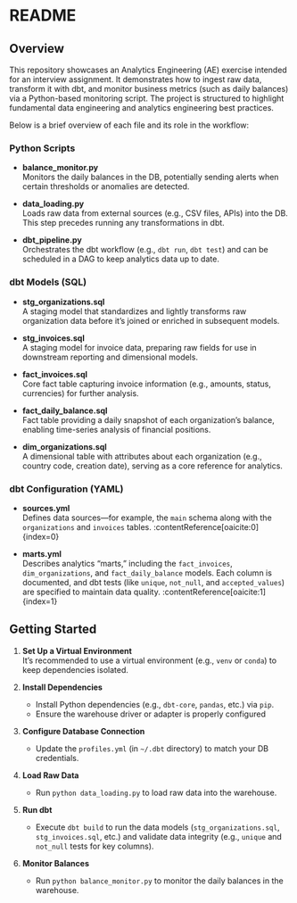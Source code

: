 # README

## Overview
This repository showcases an Analytics Engineering (AE) exercise intended for an interview assignment. It demonstrates how to ingest raw data, transform it with dbt, and monitor business metrics (such as daily balances) via a Python-based monitoring script. The project is structured to highlight fundamental data engineering and analytics engineering best practices.

Below is a brief overview of each file and its role in the workflow:

### Python Scripts
- **balance_monitor.py**  
  Monitors the daily balances in the DB, potentially sending alerts when certain thresholds or anomalies are detected.

- **data_loading.py**  
  Loads raw data from external sources (e.g., CSV files, APIs) into the DB. This step precedes running any transformations in dbt.

- **dbt_pipeline.py**  
  Orchestrates the dbt workflow (e.g., `dbt run`, `dbt test`) and can be scheduled in a DAG to keep analytics data up to date.

### dbt Models (SQL)
- **stg_organizations.sql**  
  A staging model that standardizes and lightly transforms raw organization data before it’s joined or enriched in subsequent models.

- **stg_invoices.sql**  
  A staging model for invoice data, preparing raw fields for use in downstream reporting and dimensional models.

- **fact_invoices.sql**  
  Core fact table capturing invoice information (e.g., amounts, status, currencies) for further analysis.

- **fact_daily_balance.sql**  
  Fact table providing a daily snapshot of each organization’s balance, enabling time-series analysis of financial positions.

- **dim_organizations.sql**  
  A dimensional table with attributes about each organization (e.g., country code, creation date), serving as a core reference for analytics.

### dbt Configuration (YAML)
- **sources.yml**  
  Defines data sources—for example, the `main` schema along with the `organizations` and `invoices` tables. :contentReference[oaicite:0]{index=0}

- **marts.yml**  
  Describes analytics “marts,” including the `fact_invoices`, `dim_organizations`, and `fact_daily_balance` models. Each column is documented, and dbt tests (like `unique`, `not_null`, and `accepted_values`) are specified to maintain data quality. :contentReference[oaicite:1]{index=1}

## Getting Started

1. **Set Up a Virtual Environment**  
   It’s recommended to use a virtual environment (e.g., `venv` or `conda`) to keep dependencies isolated.

2. **Install Dependencies**  
   - Install Python dependencies (e.g., `dbt-core`, `pandas`, etc.) via `pip`.
   - Ensure the warehouse driver or adapter is properly configured

3. **Configure Database Connection**  
   - Update the `profiles.yml` (in `~/.dbt` directory) to match your DB credentials.

4. **Load Raw Data**  
   - Run `python data_loading.py` to load raw data into the warehouse.

5. **Run dbt**  
   - Execute `dbt build` to run the data models (`stg_organizations.sql`, `stg_invoices.sql`, etc.) and validate data integrity (e.g., `unique` and `not_null` tests for key columns).

6. **Monitor Balances**  
   - Run `python balance_monitor.py` to monitor the daily balances in the warehouse.
